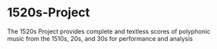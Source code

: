 # 1520s-Project
The 1520s Project provides complete and textless scores of polyphonic music from the 1510s, 20s, and 30s for performance and analysis
